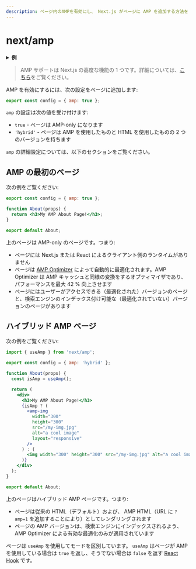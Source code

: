 ```yaml
---
description: ページ内のAMPを有効にし、 Next.js がページに AMP を追加する方法を AMP の設定によって制御します。
---
```


# next/amp

<details>
  <summary><b>例</b></summary>
  <ul>
    <li><a href="https://github.com/zeit/next.js/tree/canary/examples/amp">AMP</a></li>
  </ul>
</details>

> AMP サポートは Next.js の高度な機能の 1 つです。詳細については、[こちら](/docs/advanced-features/amp-support/introduction.md)をご覧ください。

AMP を有効にするには、次の設定をページに追加します:

```jsx
export const config = { amp: true };
```

`amp` の設定は次の値を受け付けます:

- `true` - ページは AMP-only になります
- `'hybrid'` - ページは AMP を使用したものと HTML を使用したものの 2 つのバージョンを持ちます

`amp` の詳細設定については、以下のセクションをご覧ください。

## AMP の最初のページ

次の例をご覧ください:

```jsx
export const config = { amp: true };

function About(props) {
  return <h3>My AMP About Page!</h3>;
}

export default About;
```

上のページは AMP-only のページです。つまり:

- ページには Next.js または React によるクライアント側のランタイムがありません
- ページは [AMP Optimizer](https://github.com/ampproject/amp-toolbox/tree/master/packages/optimizer) によって自動的に最適化されます。AMP Optimizer は AMP キャッシュと同様の変換をするオプティマイザであり、パフォーマンスを最大 42 % 向上させます
- ページにはユーザーがアクセスできる（最適化された）バージョンのページと、検索エンジンのインデックス付け可能な（最適化されていない）バージョンのページがあります

## ハイブリッド AMP ページ

次の例をご覧ください:

```jsx
import { useAmp } from 'next/amp';

export const config = { amp: 'hybrid' };

function About(props) {
  const isAmp = useAmp();

  return (
    <div>
      <h3>My AMP About Page!</h3>
      {isAmp ? (
        <amp-img
          width="300"
          height="300"
          src="/my-img.jpg"
          alt="a cool image"
          layout="responsive"
        />
      ) : (
        <img width="300" height="300" src="/my-img.jpg" alt="a cool image" />
      )}
    </div>
  );
}

export default About;
```

上のページはハイブリッド AMP ページです。つまり:

- ページは従来の HTML（デフォルト）および、 AMP HTML（URL に `?amp=1` を追加することにより）としてレンダリングされます
- ページの AMP バージョンは、検索エンジンにインデックスされるよう、AMP Optimizer による有効な最適化のみが適用されています

ページは `useAmp` を使用してモードを区別しています。 `useAmp` はページが AMP を使用している場合は `true` を返し、そうでない場合は `false` を返す [React Hook](https://reactjs.org/docs/hooks-intro.html) です。
